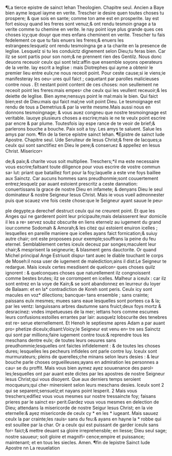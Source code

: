¶La tierce epistre de sainct
Iehan Theologien.
Chapitre seul.
Ancien a Baye bien ayme
lequel iayme en verite.
Trescher ie desire quen toutes choses
tu prospere; & que sois en sante; comme
ton ame est en prosperite. Iay est fort
esiouy quand les freres sont venuz;& ont rendu tesmoin
gnage a ta verite comme tu chemine en verite. Ie nay
point ioye plus grande ques ces choses icy;que douyr que
mes enfans cheminent en verite.
Trescher tu fais fedelement ce que tu fais enuers les
freres;& enuers les estrangees:lesquelz ont rendu tesmoingna
ge a ta charite en la presence de leglise. Lesquelz si tu
les conduictz dignement selon Dieu;tu feras bien.
Car ilz se sont partis pour son nom;& ne prennent rien
des Gentilz. Nous donc deuons receuoir ceulx qui
sont telz:affin que ensemble soyons operateurs de la verite.
Iay escrit a leglise : mais Diotrephes qui ayme a
obtenir le premier lieu entre eulx;ne nous receoit point.
Pour ceste cause;si ie viens;ie manifesteray les oeu꞊
ures quil faict ; caquetant par parolles malicieuses
contre nous . Et nestant point content de ces choses:
non seullement ne receoit point les freres:mais empes꞊
che ceulx qui les veullent receuoir;& les deiette de leglise.
Bien ayme;nensuys point le mal:mais le bien.
Qui faict bien;est de Dieu:mais qui faict mal;ne voit
point Dieu. Le tesmoignage est rendu de tous
a Demetrius:& par la verite mesme.Mais aussi nous
en donnons tesmoingnage; & vous auez congneu que
nostre tesmoingnage est veritable.
Iauoye plusieurs choses a escrire;mais ie ne te veulx
point escrire par encre & par plume. Toutesfois iay espe
rance de te veoir de brief;& parlerons bouche a bouche.
Paix soit a toy. Les amys te saluent. Salue les
amys par nom.
¶fin de la tierce epistre sainct Iehan.
¶Epistre de sainct Iude Apostre.
Chapitre seul.
Ude Seruiteur de Iesus
Christ;& frere de Iacques;a ceulx qui sont
sanctifiez en Dieu le pere;& conseruez &
appellez en Iesus Christ. Misericor꞊

de;& paix;& charite vous soit multipliee.
Treschers;*il ma este necessaire vous escrire;faitsant
toute diligence pour vous escrire de vostre commun sa꞊
lut: priant que bataillez fort pour la foy;laquelle a este
vne foys baillee aux Sainctz. Car aucuns hommes
sans preudhonmie;sont couuertement entrez;lesquelz par
auant estoient prescritz a ceste dannation: conuertissans la
grace de nostre Dieu en infamete; & denyans Dieu le
seul dominateur & nostre Seigneur Iesus Christ.
Mais ie vous vueil admonnester puis que scauez
vne fois ceste chose:que le Seigneur ayant sauue le peu꞊


ple degypte;a derechef destruct ceulx qui ne creurent
point. Et que les Anges qui ne garderent point leur
pricipaulte;mais delaisserent leur domicile il les a re꞊
servez soubz obscurite en liens eternelz au iugement du
grand iour:comme Sodomah & Amorah;& les citez qui
estoient enuiron icelles ; lesquelles en pareille maniere
que icelles ayans faict fornication;& suiuy autre chair;
ont este proposees pour exemple;souffrans la peine du
feu eternel. Semblablement certes iceulx deceuz par
songes;maculent leur chair;& mesprisent la seigneurie;
& blasment gens dauctorite.
Or quand Michel principal Ange Estriuoit dispu꞊
tant auec le diable touchant le corps de Moseh:il nosa
user de iugement de malediction;ains il dist:Le Seigneur
te redargue. Mais iceulx certes mesdisent de quelcon꞊
ques choses quilz ignorent : & quelconques choses que
naturellement ilz congnoissent comme bestes brutes;
ilz se corrompent en icelles. Malheur a iceulx : car ilz
sont entrez en la voye de Kain;& se sont abandonnez en
leurreur du loyer de Balaam: et en la* contradiction de
Koreh sont peris.
Ceulx icy sont macules en voz* dilections; bancque꞊
tans ensemble ; sans crainte; paissans eulx mesmes;
muees sans eaue lesquelles sont portees ca & la; par les
ventz: languissans arbres dautumne sans fruict;deux
foys mortz & desracinez: vndes impetueuses de la mer;
iettans hors comme escumes leurs confusions:estoilles
errantes par lair: ausquelz lobscurite des tenebres est re꞊
serue eternellement.
Et Henoh le septiesme apres Adam a par auant pro꞊
phetize diceulx;disant:Voicy;le Seigneur est venu en꞊
tre ses Sainctz qui sont par millions;faire iugement
contre tous:& reprendre tous les meschans dentre eulx;
de toutes leurs oeuures sans preudhommie;lesquelles
ont faictes infidelement : & de toutes les choses dures;
lesquelles les pecheurs infideles ont parle contre luy.
Iceulx sont murmurateurs; pleins de querelles;che
minans selon leurs desies : & leur bouche parle choses
orgueilleuses;ayans en admiration les personnes a cau꞊
se du proffit.
Mais vous bien aymez ayez souuenance des parol꞊
les;lesquelles ont par auant este dictes par les apostres
de nostre Seigneur Iesus Christ;qui vous disoyent.
Que aux derniers temps seroient mocqueurs;qui che꞊
mineroient selon leurs meschans desies. Iceulx sont
2
qui se separent;sensuelz;et nayans point lesperit.
2
Mais vous treschers;edifiez vous vous mesmes
sur nostre tressaincte foy; faisans prieres par le sainct es꞊
perit.Gardez vous vous mesmes en delection de Dieu;
attendans la misericorde de nostre Seigur Iesus Christ;
en la vie eternelle:& ayez misericorde de ceulx cy * en les *
iugeant. Mais sauuez ceulx la par crainte;les rauis꞊
sans du feu:& ayans en hayne la * robbe qui est souillee
par la char.
Or a ceulx qui est puissant de garder iceulx sans for꞊
faict;& mettre deuant sa gloire irreprehensble; en liesse;
Dieu seul sage; nostre sauueur; soit gloire et magnifi꞊
cence;empire et puissance; maintenant; et en tous les
siecles. Amen.
¶fin de lepistre Sainct Iude Apostre
nn La reuuelation